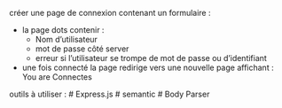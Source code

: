  créer une page de connexion contenant un  formulaire : 

*  la page dots contenir : 
    *  Nom d’utilisateur
    * mot de passe côté server
    * erreur si  l’utilisateur se trompe de mot de passe ou d’identifiant
* une fois connecté la page redirige vers une nouvelle page  affichant : You are Connectes 



outils à utiliser : 
       # Express.js
       # semantic
       # Body Parser
